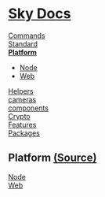 <!--- This Platform.101 was auto-generated using "npx sky readme" --> 

# [Sky Docs](../README.md)

[Commands](..%2F%5Fcommands%2FREADME.md)   
[Standard](..%2Fstandard%2FREADME.md)   
**[Platform](..%2Fplatform%2FREADME.md)**   
* [Node](..%2Fplatform%2Fnode%2FREADME.md)
* [Web](..%2Fplatform%2Fweb%2FREADME.md)
  
[Helpers](..%2Fhelpers%2FREADME.md)   
[cameras](..%2Fcameras%2FREADME.md)   
[components](..%2Fcomponents%2FREADME.md)   
[Crypto](..%2Fcrypto%2FREADME.md)   
[Features](..%2Ffeatures%2FREADME.md)   
[Packages](..%2Fpkgs%2FREADME.md)   

## Platform [(Source)](..%2Fplatform%2F)

[Node](..%2Fplatform%2Fnode%2FREADME.md)   
[Web](..%2Fplatform%2Fweb%2FREADME.md)   
  